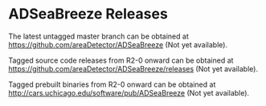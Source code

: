 ADSeaBreeze Releases
======================

The latest untagged master branch can be obtained at
https://github.com/areaDetector/ADSeaBreeze  (Not yet available).

Tagged source code releases from R2-0 onward can be obtained at 
https://github.com/areaDetector/ADSeaBreeze/releases  (Not yet available).

Tagged prebuilt binaries from R2-0 onward can be obtained at
http://cars.uchicago.edu/software/pub/ADSeaBreeze (Not yet available).
